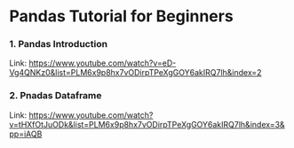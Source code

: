 # Pandas Tutorial for Beginners

### 1. Pandas Introduction
Link: https://www.youtube.com/watch?v=eD-Vg4QNKz0&list=PLM6x9p8hx7vODirpTPeXgGOY6akIRQ7lh&index=2

### 2. Pnadas Dataframe
Link: https://www.youtube.com/watch?v=tHXfOtJuODk&list=PLM6x9p8hx7vODirpTPeXgGOY6akIRQ7lh&index=3&pp=iAQB
